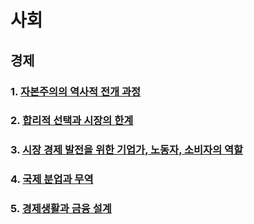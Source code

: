 # 사회
## 경제
### 1. [자본주의의 역사적 전개 과정](https://github.com/SkyLightQP/school-life/blob/master/Social/Economy/CapitalismHistory.md)
### 2. [합리적 선택과 시장의 한계](https://github.com/SkyLightQP/school-life/blob/master/Social/Economy/MarketEconomy.md)
### 3. [시장 경제 발전을 위한 기업가, 노동자, 소비자의 역할](https://github.com/SkyLightQP/school-life/blob/master/Social/Economy/RulesConsumerWorker.md)
### 4. [국제 분업과 무역](https://github.com/SkyLightQP/school-life/blob/master/Social/Economy/Trade.md)
### 5. [경제생활과 금융 설계](https://github.com/SkyLightQP/school-life/blob/master/Social/Economy/FinanceDesign.md)